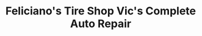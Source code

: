 ---
title: "Feliciano's Tire Shop Vic's Complete Auto Repair"
url: /phoenix/felicianos-tire-shop-vics-complete-auto-repair/
shop: Reifen
---